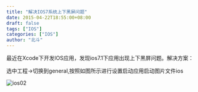 ```yaml
---
title: "解决IOS7系统上下黑屏问题"
date: 2015-04-22T18:55:00+08:00
draft: false
tags: ["IOS"]
categories: ["IOS"]
author: "北斗"
---
```


最近在Xcode下开发IOS应用，发现ios7.1下应用出现上下黑屏问题。解决方案：

选中工程->切换到general,按照如图所示进行设置启动应用启动图片文件ios

![ios02](/media/images/2015/ios02.png)